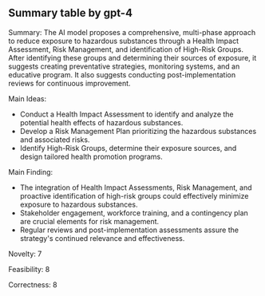 ## Summary table by gpt-4
Summary: 
The AI model proposes a comprehensive, multi-phase approach to reduce exposure to hazardous substances through a Health Impact Assessment, Risk Management, and identification of High-Risk Groups. After identifying these groups and determining their sources of exposure, it suggests creating preventative strategies, monitoring systems, and an educative program. It also suggests conducting post-implementation reviews for continuous improvement.

Main Ideas: 
- Conduct a Health Impact Assessment to identify and analyze the potential health effects of hazardous substances.
- Develop a Risk Management Plan prioritizing the hazardous substances and associated risks.
- Identify High-Risk Groups, determine their exposure sources, and design tailored health promotion programs. 

Main Finding:
- The integration of Health Impact Assessments, Risk Management, and proactive identification of high-risk groups could effectively minimize exposure to hazardous substances.
- Stakeholder engagement, workforce training, and a contingency plan are crucial elements for risk management. 
- Regular reviews and post-implementation assessments assure the strategy's continued relevance and effectiveness.

Novelty: 
7

Feasibility: 
8

Correctness: 
8